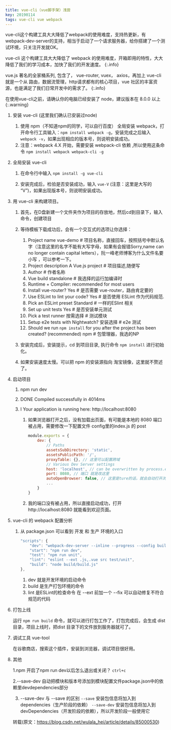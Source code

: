 ```yaml
---
title: vue-cli（vue脚手架）浅尝
key: 20190114
tags: vue-cli vue webpack
---
```


vue-cli这个构建工具大大降低了webpack的使用难度，支持热更新，有webpack-dev-server的支持，相当于启动了一个请求服务器，给你搭建了一个测试环境，只关注开发就OK。

<!--more-->

vue-cli 这个构建工具大大降低了 webpack 的使用难度，开箱即用的特性，大大降低了我们的学习成本，加快了我们的开发速度。
{:.info}


vue.js 著名的全家桶系列, 包含了， vue-router, vuex， axios，再加上 vue-cli 就是一个从 路由，数据流管理，http请求都有的核心项目，vue 社区的丰富资源，也是满足了我们日常开发中的需求了。
{:.info}



在使用vue-cli之前，请确认你的电脑已经安装了 node，建议版本在 8.0.0 以上
{:.warning}

1. 安装 vue-cli (这里我们确认已安装过node)

    1. 使用 npm（不知道npm的同学，可以自行百度） 全局安装 webpack，打开命令行工具输入：`npm install webpack -g`，安装完成之后输入`webpack -v`，如果出现相应的版本号，则说明安装成功。
    2. 注意：webpack 4.X 开始，需要安装 webpack-cli 依赖 ,所以使用这条命令 `npm install webpack webpack-cli -g`


2. 全局安装 vue-cli

    1. 在命令行中输入 `npm install -g vue-cli`

    2. 安装完成后，检验是否安装成功，输入 `vue-V` (注意：这里是大写的 “V”)，如果出现版本号，则说明安装成功。


3. 用 vue-cli 来构建项目。

    1. 首先，在D盘新建一个文件夹作为项目的存放地，然后cd到目录下，输入命令，创建项目

    2. 等待模板下载成功后，会有一个交互式的选项让你选择：
        
        1. Project name vue-demo # 项目名称，直接回车，按照括号中默认名字（注意这里的名字不能有大写字母，如果有会报错Sorry,name    can no longer contain capital letters），阮一峰老师博客为什么文件名要小写 ，可以参考一下。
        2. Project description A Vue.js project # 项目描述,随便写
        3. Author # 作者名称
        4. Vue build standalone # 我选择的运行加编译时
	    5. Runtime + Compiler: recommended for most users
        6. Install vue-router? Yes # 是否需要 vue-router，路由肯定要的
        7. Use ESLint to lint your code? Yes # 是否使用 ESLint 作为代码规范.
        8. Pick an ESLint preset Standard # 一样的ESlint 相关
        9. Set up unit tests Yes # 是否安装单元测试
        11. Pick a test runner 按需选择 # 测试模块
        12. Setup e2e tests with Nightwatch? 安装选择 # e2e 测试
        13. Should we run `npm install` for you after the project has been created? (recommended) npm # 包管理器，我选的NP

    3. 安装完成后，安装提示，cd 到项目目录, 执行命令 `npm install` 进行初始化。

    4. 如果安装速度太慢。可以把 npm 的安装源指向 淘宝镜像，这里就不赘述了。


4. 启动项目

    1.  npm run dev

    2.  DONE  Compiled successfully in 4014ms 

    3.  I  Your application is running here: http://localhost:8080

        1. 如果浏览器打开之后，没有加载出页面，有可能是本地的 8080 端口被占用，需要修改一下配置文件 config里的index.js 的 post
            ```javascript
            module.exports = {
                dev: {
                    // Paths
                    assetsSubDirectory: 'static',
                    assetsPublicPath: '/',
                    proxyTable: {}, // 这里可以配置跨域
                    // Various Dev Server settings
                    host: 'localhost', // can be overwritten by process.env.HOST
                    port: 8080, // 端口 就是改这里
                    autoOpenBrowser: false, // 这里是ture的话，就会自动打开浏览器
                    ...
                }
            }
            ```

        2. 我的端口没有被占用，所以直接启动成功，打开 http://localhost:8080 就能看到欢迎页面。


5. vue-cli 的 webpack 配置分析

    1. 从 package.json 可以看到 开发 和 生产 环境的入口

        ```javascript
        "scripts": {
            "dev": "webpack-dev-server --inline --progress --config build/webpack.dev.conf.js",
            "start": "npm run dev",
            "test": "npm run unit",
            "lint": "eslint --ext .js,.vue src test/unit",
            "build": "node build/build.js"
        },
        ```
        1. dev 就是开发环境的启动命令
        2. build 是生产打包环境的命令
        3. lint 是ESLint的检查命令 在 --ext 前加一个 --fix 可以自动修复不符合规范的代码


6. 打包上线

    运行 `npm run build` 命令，就可以进行打包工作了，打包完成后，会生成 dist 目录，项目上线时，把dist 目录下的文件放到服务器就可了。           

7. 调试工具 vue-tool

    在谷歌商店，搜索这个插件，安装到浏览器，调试项目很好用。


8. 其他

    1.npm 开启了npm run dev以后怎么退出或关闭？
    `ctrl+c`

    2.--save-dev
    自动把模块和版本号添加到模块配置文件package.json中的依赖里devdependencies部分

    3. --save-dev 与 --save 的区别
    `--save`     安装包信息将加入到dependencies（生产阶段的依赖）
    `--save-dev` 安装包信息将加入到devDependencies（开发阶段的依赖），所以开发阶段一般使用它

    转载(原文：https://blog.csdn.net/wulala_hei/article/details/85000530)